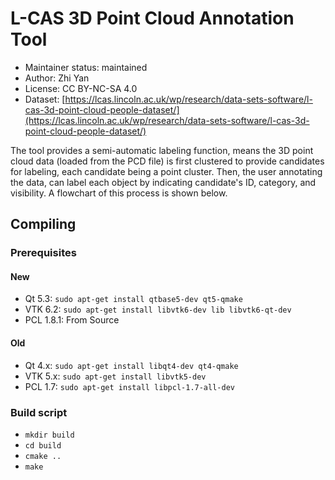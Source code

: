 # L-CAS 3D Point Cloud Annotation Tool #


* Maintainer status: maintained
* Author: Zhi Yan
* License: CC BY-NC-SA 4.0
* Dataset: [https://lcas.lincoln.ac.uk/wp/research/data-sets-software/l-cas-3d-point-cloud-people-dataset/](https://lcas.lincoln.ac.uk/wp/research/data-sets-software/l-cas-3d-point-cloud-people-dataset/)

The tool provides a semi-automatic labeling function, means the 3D point cloud data (loaded from the PCD file) is first clustered to provide candidates for labeling, each candidate being a point cluster. Then, the user annotating the data, can label each object by indicating candidate's ID, category, and visibility. A flowchart of this process is shown below.


## Compiling ##

### Prerequisites ###

#### New

* Qt 5.3: `sudo apt-get install qtbase5-dev qt5-qmake`
* VTK 6.2: `sudo apt-get install libvtk6-dev lib libvtk6-qt-dev`
* PCL 1.8.1: From Source


#### Old

* Qt 4.x: `sudo apt-get install libqt4-dev qt4-qmake`
* VTK 5.x: `sudo apt-get install libvtk5-dev`
* PCL 1.7: `sudo apt-get install libpcl-1.7-all-dev`

### Build script ###

* `mkdir build`
* `cd build`
* `cmake ..`
* `make`